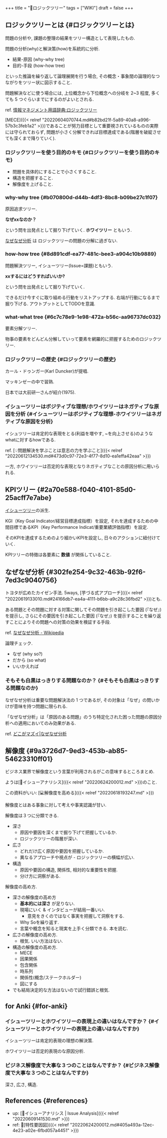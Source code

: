 +++
title = "📝ロジックツリー"
tags = ["WIKI"]
draft = false
+++

## ロジックツリーとは {#ロジックツリーとは}

問題の分析や, 課題の整理の結果をツリー構造として表現したもの.

問題の分析(why)と解決策(how)を系統的に分析.

-   結果-原因 (why-why tree)
-   目的-手段 (how-how tree)

といった推論を繰り返して論理展開を行う場合, その概念・事象間の論理的なつながりをツリー状に図示すること.

問題解決などに使う場合には, 上位概念から下位概念への分岐を 2~3 程度, 多くても 5 つぐらいまでにするのがよいとされる.

ref. [情報マネジメント用語辞典:ロジックツリー](http://www.itmedia.co.jp/im/articles/0609/01/news133.html)

[MECE]({{< relref "20220604070744.md#b82bd21f-5a89-40a8-a996-57b3c3feb1a2" >}})であることが努力目標として重要視されているものの実際には守られておらず, 問題が小さく分解できれば目標達成である(階層を破綻させても深くまで降りていく).


### ロジックツリーを使う目的のキモ {#ロジックツリーを使う目的のキモ}

-   問題を具体的にすることで小さくすること.
-   構造を把握すること.
-   解像度を上げること.


### why-why tree {#b070800d-d44b-4df3-8bc8-b09be27c1f07}

原因追求ツリー.

**なぜxxなのか？**

という問を出発点として掘り下げていく. **ホワイツリー** ともいう.

[なぜなぜ分析](#302fe254-9c32-463b-92f6-7ed3c9040756) は ロジックツリーの問題の分解に過ぎない.


### how-how tree {#8d891cdf-ea77-481c-bee3-a904c10b9889}

問題解決ツリー, イシューツリー(Issue=課題)ともいう.

**xxするにはどうすればいいか?**

という問を出発点として掘り下げていく.

できるだけ今すぐに取り組める行動をリストアップする. 右端が行動になるまで掘り下げる. アウトプットとしてTODOを意識.


### what-what tree {#6c7c78e9-1e98-472a-b56c-aa96737dc032}

要素分解ツリー.

物事の要素をどんどん分解していって要素を網羅的に把握するためのロジックツリー.


### ロジックツリーの歴史 {#ロジックツリーの歴史}

カール・ドゥンガー(Karl Duncker)が提唱.

マッキンゼーの中で習熟.

日本では大前研一さんが紹介(1975).


### イシューツリーはボジティブな理想/ホワイツリーはネガティブな原因を分析 {#イシューツリーはボジティブな理想-ホワイツリーはネガティブな原因を分析}

イシュツリーは肯定的な表現をとる(利益を増やす, ~を向上させる)のようなwhatに対するhowである.

ref. [💡問題解決を学ぶことは意志の力を学ぶこと]({{< relref "20220612134530.md#473d0c97-72e3-4f77-8d10-ea1effa42eaa" >}})

一方, ホワイツリーは否定的な表現となりネガティブなことの原因分析に用いられる.


## KPIツリー {#2a70e588-f040-4101-85d0-25acff7e7abe}

[イシューツリー](#8d891cdf-ea77-481c-bee3-a904c10b9889)の派生.

KGI（Key Goal Indicator/経営目標達成指標）を設定, それを達成するための中間目標であるKPI（Key Performance Indicat/重要業績評価指標）を設定.

そのKPIを達成するためのより細かいKPIを設定し, 日々のアクションに紐付けていく.

KPIツリーの特徴は各要素に **数値** が関係していること.


## なぜなぜ分析 {#302fe254-9c32-463b-92f6-7ed3c9040756}

トヨタが広めたカイゼン手法. 5ways, [芋づる式アプローチ]({{< relref "20220619133010.md#24166db7-ea4a-4111-b6bb-a9c28c36fbd2" >}})とも.

ある問題とその問題に対する対策に関してその問題を引き起こした要因 (『なぜ』) を提示し, さらにその要因を引き起こした要因 (『なぜ』) を提示することを繰り返すことによりその問題への対策の効果を検証する手段.

ref. [なぜなぜ分析 - Wikipedia](http://ja.wikipedia.org/wiki/%E3%81%AA%E3%81%9C%E3%81%AA%E3%81%9C%E5%88%86%E6%9E%90)

論理チェック.

-   なぜ (why so?)
-   だから (so what)
-   いいかえれば


### そもそも白黒はっきりする問題なのか？ {#そもそも白黒はっきりする問題なのか}

なぜなぜ分析は重要な問題解決法の 1 つであるが, その対象は「なぜ」の問いかけが意味を持つ問題に限られる.

「なぜなぜ分析」は「原因のある問題」のうち特定化された困った問題の原因分析への適用においてのみ効果がある.

ref. [どこがマズイ|なぜなぜ分析](http://www.ltkensyu.com/confidential2.html)


## 解像度 {#9a3726d7-9ed3-453b-ab85-54623310ff01}

ビジネス業界で解像度という言葉が利用されるがこの意味するところまとめ.

ようは[📝イシューアナリシス]({{< relref "20220624200012.md" >}})のこと.

この資料がいい: [💻解像度を高める]({{< relref "20220618193247.md" >}})

解像度とはある事象に対して考えや事実認識が甘い.

解像度は３つに分類できる.

-   深さ
    -   原因や要因を深くまで掘り下げて把握しているか.
    -   ロジックツリーの階層が深い.
-   広さ
    -   どれだけ広く原因や要因を把握しているか.
    -   異なるアプローチや視点が  - ロジックツリーの横幅が広い.
-   構造
    -   原因や要因の構造, 関係性, 相対的な重要性を把握.
    -   分け方に洞察がある.

解像度の高め方.

-   深さの解像度の高め方
    -   **基本的には深さ** が足りない.
    -   現場にいく & インタビューが結局一番いい.
        -   意見をきくのではなく事実を把握して洞察をする.
    -   Why Soを繰り返す.
    -   言葉や概念を知ると現実を上手く分類できる. 本を読む.
-   広さの解像度の高め方.
    -   根気. いい方法はない.
-   構造の解像度の高め方.
    -   MECE
    -   因果関係
    -   包含関係
    -   時系列
    -   関係性(概念/ステークホルダー)
    -   図にする
-   でも結局決定的な方法はないので試行錯誤と根気.


## for Anki {#for-anki}


### イシューツリーとホワイツリーの表現上の違いはなんですか？ {#イシューツリーとホワイツリーの表現上の違いはなんですか}

イシューツリーは肯定的表現の理想の解決策.

ホワイツリーは否定的表現のな原因分析.


### ビジネス解像度で大事な３つのことはなんですか？ {#ビジネス解像度で大事な３つのことはなんですか}

深さ, 広さ, 構造.


## References {#references}

-   up: [📝イシューアナリシス | Issue Analysis]({{< relref "20220609141530.md" >}})
-   ref: 📝[特性要因図]({{< relref "20220624200012.md#405a493a-12ec-4e23-a02e-6fbd057a4451" >}})
